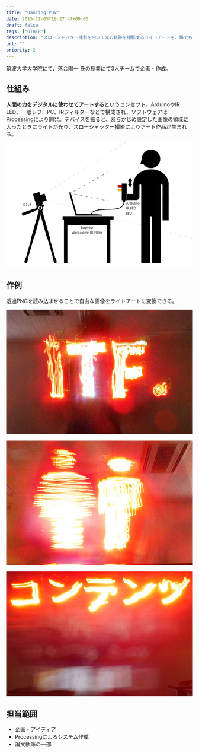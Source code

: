 ```yaml
---
title: "Dancing POV"
date: 2015-11-05T19:27:47+09:00
draft: false
tags: ["OTHER"]
description: "スローシャッター撮影を用いて光の軌跡を撮影するライトアートを、誰でも振るだけで描けるデバイス。"
url: ""
priority: 2
---
```


筑波大学大学院にて、落合陽一 氏の授業にて3人チームで企画・作成。


## 仕組み
**人間の力をデジタルに使わせてアートする**というコンセプト。ArduinoやIR LED、一眼レフ、PC、IRフィルターなどで構成され、ソフトウェアはProcessingにより開発。デバイスを振ると、あらかじめ設定した画像の領域に入ったときにライトが光り、スローシャッター撮影によりアート作品が生まれる。

![システム構成図](./mechanism1.jpg)

## 作例
透過PNGを読み込ませることで自由な画像をライトアートに変換できる。

![作例1:英語の文字](./example1.jpg)

![作例2:ピクトグラム](./example2.jpg)

![作例3:日本語の文字](./example3.jpg)

## 担当範囲
* 企画・アイディア
* Processingによるシステム作成
* 論文執筆の一部
